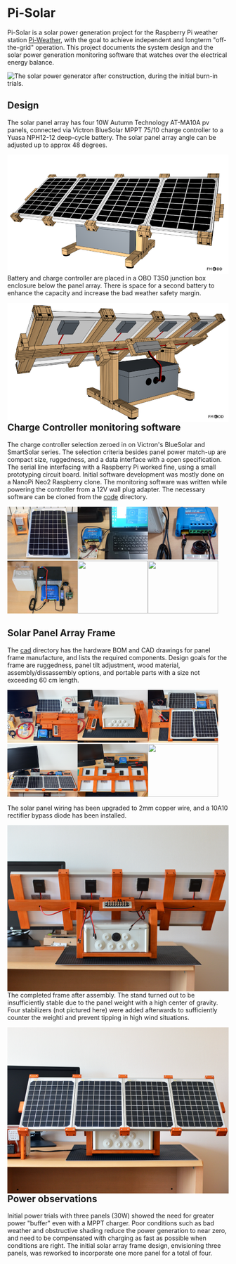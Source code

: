 # Pi-Solar

Pi-Solar is a solar power generation project for the Raspberry Pi weather station <a href="https://github.com/fm4dd/pi-weather">Pi-Weather</a>, with the goal to achieve independent and longterm "off-the-grid" operation. This project documents the system design and the solar power generation monitoring software that watches over the electrical energy balance.

<img align="left" src="cad/pi-solar operation1.png">

The solar power generator after construction, during the initial burn-in trials.

## Design

The solar panel array has four 10W Autumn Technology AT-MA10A pv panels, connected via Victron BlueSolar MPPT 75/10 charge controller to a Yuasa NPH12-12 deep-cycle battery.  The solar panel array angle can be adjusted up to approx 48 degrees.

<img align="left" src="cad/pi-solar panel frame front v11.png">

Battery and charge controller are placed in a OBO T350 junction box enclosure below the panel array. There is space for a second battery to enhance the capacity and increase the bad weather safety margin. 

<img align="left" src="cad/pi-solar panel frame back v11.png">

## Charge Controller monitoring software

The charge controller selection zeroed in on Victron's BlueSolar and SmartSolar series. The selection criteria besides panel power match-up are compact size, ruggedness, and a data interface with a open specification. The serial line interfacing with a Raspberry Pi worked fine, using a small prototyping circuit board.  Initial software development was mostly done on a NanoPi Neo2 Raspberry clone. The monitoring software was written while powering the controller from a 12V wall plug adapter.  The necessary software can be cloned from the <a href="code">code</a> directory.

<img src="images/pi-solar testpanel 10w.jpg" height="120px" width="160px"><img src="images/pi-solar firmware upgrade.jpg" height="120px" width="160px"><img src="images/pi-solar serial connect1.jpg" height="120px" width="160px"><img src="images/pi-solar test setup1.jpg" height="120px" width="160px"><img src="images/pi-solar raspi-interface2.jpg" height="120px" width="160px"><img src="images/pi-solar assembly1.jpg" height="120px" width="160px">
 
## Solar Panel Array Frame

The <a href="cad">cad</a> directory has the hardware BOM and CAD drawings for panel frame manufacture, and lists the required components. Design goals for the frame are ruggedness, panel tilt adjustment, wood material, assembly/dissassembly options, and portable parts with a size not exceeding 60 cm length.

<img src="images/pi-solar assembly2.png" height="120px" width="160px"><img src="images/pi-solar assembly3.png" height="120px" width="160px"><img src="images/pi-solar assembly4.png" height="120px" width="160px"><img src="images/pi-solar assembly6.png" height="120px" width="160px"><img src="images/pi-solar assembly7.png" height="120px" width="160px"><img src="images/pi-solar assembly8.jpg" height="120px" width="160px">

The solar panel wiring has been upgraded to 2mm copper wire, and a 10A10 rectifier bypass diode has been installed.

<img align="left" src="images/pi-solar assembly9.png">

The completed frame after assembly. The stand turned out to be insufficiently stable due to the panel weight with a high center of gravity. Four stabilizers (not pictured here) were added afterwards to sufficiently counter the weighti and prevent tipping in high wind situations.

<img align="left" src="images/pi-solar assembly10.png">

## Power observations

Initial power trials with three panels (30W) showed the need for greater power "buffer" even with a MPPT charger. Poor conditions such as bad weather and obstructive shading reduce the power generation to near zero, and need to be compensated with charging as fast as possible when conditions are right. The initial solar array frame design, envisioning three panels, was reworked to incorporate one more panel for a total of four.
